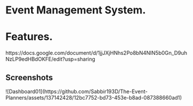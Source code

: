 # Event Management System. 

<h1>Features.</h1>
https://docs.google.com/document/d/1jjJXjHNhs2Po8bN4NIN5b0Gn_D9uhNzLP9edHBdOKFE/edit?usp=sharing
<h2>Screenshots</h2>
![Dashboard01](https://github.com/Sabbir193D/The-Event-Planners/assets/137142428/12bc7752-bd73-453e-b8ad-087388660ad1)

